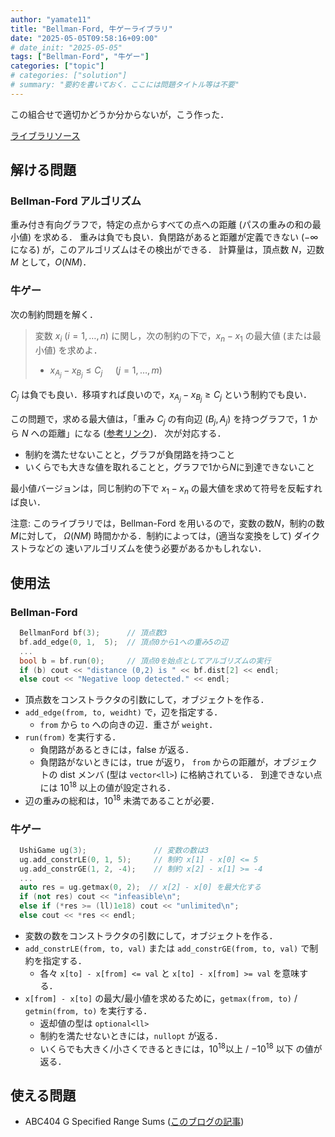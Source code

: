 ```yaml
---
author: "yamate11"
title: "Bellman-Ford, 牛ゲーライブラリ"
date: "2025-05-05T09:58:16+09:00"
# date_init: "2025-05-05"
tags: ["Bellman-Ford", "牛ゲー"]
categories: ["topic"]
# categories: ["solution"]
# summary: "要約を書いておく．ここには問題タイトル等は不要" 
---
```


この組合せで適切かどうか分からないが，こう作った．

[ライブラリソース](https://github.com/yamate11/compprog-clib/blob/master/bellmanford.cc)

## 解ける問題

### Bellman-Ford アルゴリズム

重み付き有向グラフで，特定の点からすべての点への距離 (パスの重みの和の最小値) を求める．
重みは負でも良い．負閉路があると距離が定義できない ($-\infty$ になる) が，このアルゴリズムはその検出ができる．
計算量は，頂点数 $N$，辺数 $M$ として，$O(NM)$．

### 牛ゲー

次の制約問題を解く．

> 変数 $x_i$ ($i = 1, \ldots, n$) に関し，次の制約の下で，$x_n - x_1$ の最大値 (または最小値) を求めよ．
> * $x_{A_j} - x_{B_j} \leq C_j$   $\quad(j = 1, \ldots, m)$

$C_j$ は負でも良い．移項すれば良いので，$x_{A_j} - x_{B_j} \geq C_j$ という制約でも良い．

この問題で，求める最大値は，「重み $C_j$ の有向辺 $(B_j, A_j)$ を持つグラフで，$1$ から $N$ への距離」になる
([参考リンク](https://qiita.com/tanabe13f/items/6c723c29a121de760790))．
次が対応する．
* 制約を満たせないことと，グラフが負閉路を持つこと
* いくらでも大きな値を取れることと，グラフで$1$から$N$に到達できないこと

最小値バージョンは，同じ制約の下で $x_1 - x_n$ の最大値を求めて符号を反転すれば良い．

注意: このライブラリでは，Bellman-Ford を用いるので，変数の数$N$，制約の数$M$に対して，
$\Omega(NM)$ 時間かかる．制約によっては，(適当な変換をして) ダイクストラなどの
速いアルゴリズムを使う必要があるかもしれない．

## 使用法

### Bellman-Ford

```cpp
  BellmanFord bf(3);      // 頂点数3
  bf.add_edge(0, 1,  5);  // 頂点0から1への重み5の辺
  ...
  bool b = bf.run(0);     // 頂点0を始点としてアルゴリズムの実行
  if (b) cout << "distance (0,2) is " << bf.dist[2] << endl;
  else cout << "Negative loop detected." << endl;
```

* 頂点数をコンストラクタの引数にして，オブジェクトを作る．
* `add_edge(from, to, weidht)` で，辺を指定する．
  * `from` から `to` への向きの辺．重さが `weight`．
* `run(from)` を実行する．
  * 負閉路があるときには，false が返る．
  * 負閉路がないときには，true が返り，
    `from` からの距離が，オブジェクトの dist メンバ (型は `vector<ll>`) に格納されている．
    到達できない点には $10^{18}$ 以上の値が設定される．
* 辺の重みの総和は，$10^{18}$ 未満であることが必要．

### 牛ゲー

```cpp
  UshiGame ug(3);               // 変数の数は3
  ug.add_constrLE(0, 1, 5);     // 制約 x[1] - x[0] <= 5
  ug.add_constrGE(1, 2, -4);    // 制約 x[2] - x[1] >= -4
  ...
  auto res = ug.getmax(0, 2);  // x[2] - x[0] を最大化する
  if (not res) cout << "infeasible\n";
  else if (*res >= (ll)1e18) cout << "unlimited\n";
  else cout << *res << endl;
```

* 変数の数をコンストラクタの引数にして，オブジェクトを作る．
* `add_constrLE(from, to, val)` または `add_constrGE(from, to, val)` で制約を指定する．
  * 各々 `x[to] - x[from] <= val` と `x[to] - x[from] >= val` を意味する．
* `x[from] - x[to]` の最大/最小値を求めるために，`getmax(from, to)` / `getmin(from, to)` を実行する．
  * 返却値の型は `optional<ll>`
  * 制約を満たせないときには，`nullopt` が返る．
  * いくらでも大きく/小さくできるときには，$10^{18}$以上 / $-10^{18}$ 以下 の値が返る．

## 使える問題

* ABC404 G Specified Range Sums ([このブログの記事](https://yamate11.github.io/blog/posts/2025/05-04-ret-abc404-g/))
